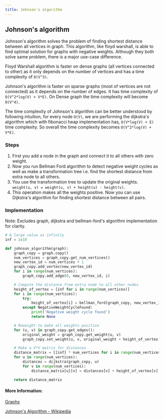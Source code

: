 ```yaml
---
title: Johnson's algorithm
---
```

## Johnson's algorithm

Johnson's algorithm solves the problem of finding shortest distance between all vertices in graph. This algorithm, like floyd warshall, is able to find optimal solution for graphs with negative weights. Although they both solve same problem, there is a major use-case difference.

Floyd Warshall algorithm is faster on dense graphs (all vertices connected to other) as it only depends on the number of vertices and has a time complexity of `O(V^3)`.

Johnson's algorithm is faster on sparse graphs (most of vertices are not connected) as it depends on the number of edges. It has time complexity of `O(V^2*log(V) + V*E)`. On Dense graph the time complexity will become `O(V^4)`.

The time complexity of Johnson's algorithm can be better understood by following intuition, for every node `O(V)`, we are performing the dijkstra's algorithm which with fibonacci heap implementation has, `O(V*log(V) + E)` time complexity. So overall the time complexity becomes `O(V^2*log(V) + V*E)`.

### Steps
1. First you add a node in the graph and connect it to all others with zero weight.
2. Now you run Bellman Ford algorithm to detect negative weight cycles as well as make a transformation tree i.e. find the shortest distance from extra node to all others.
3. You use the transformation tree to update the original weights. `weight(u, v) = weight(u, v) + height(u) - height(v)`.
4. This operation makes all the weights positive. Now you can use Dijkstra's algorithm for finding shortest distance between all pairs.

### Implementation
Note: Excludes graph, dijkstra and bellman-ford's algorithm implementation for clarity.
```python
# A large value as infinity
inf = 1e10 

def johnson_algorithm(graph):
    graph_copy = graph.copy()
    num_vertices = graph_copy.get_num_vertices()
    new_vertex_id = num_vertices + 1
    graph_copy.add_vertex(new_vertex_id)
    for i in range(num_vertices):
        graph_copy.add_edge(0, new_vertex_id, i)

    # Compute the distance from extra node to all other nodes
    height_of_vertex = [inf for i in range(num_vertices)]
    for i in range(num_vertices):
        try:
            height_of_vertex[i] = bellman_ford(graph_copy, new_vertex_id, i)
        except NegativeWeightCycleFound:
            print('Negative weight cycle found')
            return None

    # Reweight to make all weights positive
    for (u, v) in graph_copy.get_edges():
        original_weight = graph_copy.get_weight(u, v)
        graph_copy.set_weight(u, v, original_weight + height_of_vertex[u] - height_of_vertex[v])

    # Make a V*V matrix for distances
    distance_matrix = [[inf] * num_vertices for i in range(num_vertices)]
    for u in range(num_vertices):
        distances = dijkstra(graph_copy, u)
        for v in range(num_vertices):
            distance_matrix[u][v] = distances[v] + height_of_vertex[v] - height_of_vertex[u]

    return distance_matrix
```

#### More Information:
<!-- Please add any articles you think might be helpful to read before writing the article -->

<a href='https://github.com/freecodecamp/guides/computer-science/data-structures/graphs/index.md' target='_blank' rel='nofollow'>Graphs</a>

<a href='https://en.wikipedia.org/wiki/Johnson%27s_algorithm' target='_blank' rel='nofollow'>Johnson's Algorithm - Wikipedia</a>
